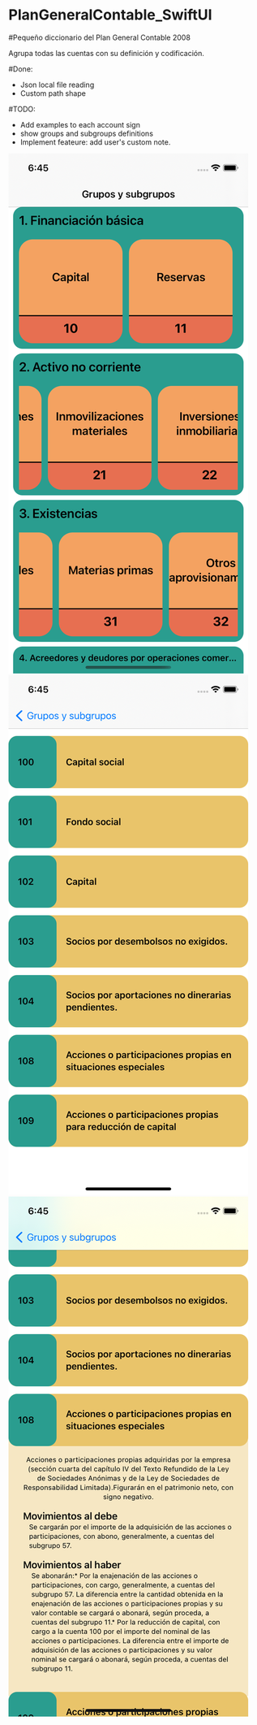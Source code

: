 # PlanGeneralContable_SwiftUI
#Pequeño diccionario del Plan General Contable 2008

Agrupa todas las cuentas con su definición y codificación.

#Done:
  - Json local file reading
  - Custom path shape

#TODO:
  - Add examples to each account sign
  - show groups and subgroups definitions
  - Implement feateure: add user's custom note.
  
  ![Screenshot](https://github.com/cmadrid19/PlanGeneralContable_SwiftUI/blob/main/docs:images/Simulator%20Screen%20Shot%20-%20iPhone%2011%20-%202021-01-26%20at%2018.45.14.png)
  ![Screenshot](https://github.com/cmadrid19/PlanGeneralContable_SwiftUI/blob/main/docs:images/Simulator%20Screen%20Shot%20-%20iPhone%2011%20-%202021-01-26%20at%2018.45.37.png)
  ![Screenshot](https://github.com/cmadrid19/PlanGeneralContable_SwiftUI/blob/main/docs:images/Simulator%20Screen%20Shot%20-%20iPhone%2011%20-%202021-01-26%20at%2018.45.33.png)
  
